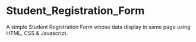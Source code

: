 # Student_Registration_Form
A simple Student Registration Form whose data display in same page using HTML, CSS & Javascript.
